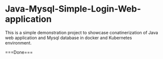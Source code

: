 # Java-Mysql-Simple-Login-Web-application

This is a simple demonstration project to showcase conatinerization of Java web application and Mysql database in docker and Kubernetes environment.

===Done===
